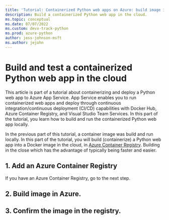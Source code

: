 ```yaml
---
title: 'Tutorial: Containerized Python web apps on Azure: build image in Azure Container Registry'
description: Build a containerized Python web app in the cloud.
ms.topic: conceptual
ms.date: 07/07/2022
ms.custom: devx-track-python
ms.prod: azure-python
author: jess-johnson-msft
ms.author: jejohn
---
```


# Build and test a containerized Python web app in the cloud

This article is part of a tutorial about containerizing and deploy a Python web app to Azure App Service. App Service enables you to run containerized web apps and deploy through continuous integration/continuous deployment (CI/CD) capabilities with Docker Hub, Azure Container Registry, and Visual Studio Team Services. In this part of the tutorial, you learn how to build and run the containerized Python web app locally.

In the previous part of this tutorial, a container image was build and run locally. In this part of the tutorial, you will build (containerize) a Python web app into a Docker image in the cloud, in [Azure Container Registry](/azure/container-registry/container-registry-intro). Building in the close which has the advantage of typically being faster and easier.

## 1. Add an Azure Container Registry

If you have an Azure Container Registry, go to the next step.


## 2. Build image in Azure.


## 3. Confirm the image in the registry.